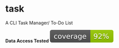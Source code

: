# task
A CLI Task Manager/ To-Do List

<b>Data Access Tested<b> <img src="https://github.com/Wizkaley/task/blob/master/db/coverage.svg"/>
